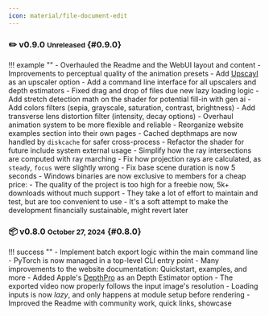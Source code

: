 ```yaml
---
icon: material/file-document-edit
---
```


<style>
    li {margin-bottom: 2px !important;}
    p  {margin-bottom: 2px !important;}
</style>

### ✏️ v0.9.0 <small>Unreleased</small> {#0.9.0}

!!! example ""
    - Overhauled the Readme and the WebUI layout and content
    - Improvements to perceptual quality of the animation presets
    - Add [Upscayl](https://github.com/upscayl/upscayl) as an upscaler option
    - Add a command line interface for all upscalers and depth estimators
    - Fixed drag and drop of files due new lazy loading logic
    - Add stretch detection math on the shader for potential fill-in with gen ai
    - Add colors filters (sepia, grayscale, saturation, contrast, brightness)
    - Add transverse lens distortion filter (intensity, decay options)
    - Overhaul animation system to be more flexible and reliable
    - Reorganize website examples section into their own pages
    - Cached depthmaps are now handled by `diskcache` for safer cross-process
    - Refactor the shader for future include system external usage
    - Simplify how the ray intersections are computed with ray marching
    - Fix how projection rays are calculated, as `steady`, `focus` were slightly wrong
    - Fix base scene duration is now 5 seconds
    - Windows binaries are now exclusive to members for a cheap price:
        - The quality of the project is too high for a freebie now, 5k+ downloads without much support
        - They take a lot of effort to maintain and test, but are too convenient to use
        - It's a soft attempt to make the development financially sustainable, might revert later

### 📦 v0.8.0 <small>October 27, 2024</small> {#0.8.0}

!!! success ""
    - Implement batch export logic within the main command line
    - PyTorch is now managed in a top-level CLI entry point
    - Many improvements to the website documentation: Quickstart, examples, and more
    - Added Apple's [DepthPro](https://github.com/apple/ml-depth-pro) as an Depth Estimator option
    - The exported video now properly follows the input image's resolution
    - Loading inputs is now _lazy_, and only happens at module setup before rendering
    - Improved the Readme with community work, quick links, showcase
